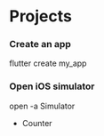 # Projects

### Create an app
flutter create my_app

### Open iOS simulator
open -a Simulator

- Counter
